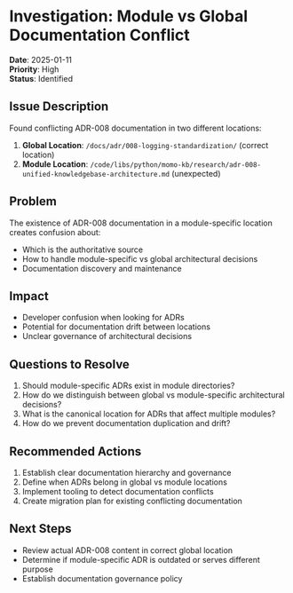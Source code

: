 # Investigation: Module vs Global Documentation Conflict

**Date**: 2025-01-11  
**Priority**: High  
**Status**: Identified

## Issue Description

Found conflicting ADR-008 documentation in two different locations:

1. **Global Location**: `/docs/adr/008-logging-standardization/` (correct location)
2. **Module Location**: `/code/libs/python/momo-kb/research/adr-008-unified-knowledgebase-architecture.md` (unexpected)

## Problem

The existence of ADR-008 documentation in a module-specific location creates confusion about:
- Which is the authoritative source
- How to handle module-specific vs global architectural decisions
- Documentation discovery and maintenance

## Impact

- Developer confusion when looking for ADRs
- Potential for documentation drift between locations
- Unclear governance of architectural decisions

## Questions to Resolve

1. Should module-specific ADRs exist in module directories?
2. How do we distinguish between global vs module-specific architectural decisions?
3. What is the canonical location for ADRs that affect multiple modules?
4. How do we prevent documentation duplication and drift?

## Recommended Actions

1. Establish clear documentation hierarchy and governance
2. Define when ADRs belong in global vs module locations
3. Implement tooling to detect documentation conflicts
4. Create migration plan for existing conflicting documentation

## Next Steps

- Review actual ADR-008 content in correct global location
- Determine if module-specific ADR is outdated or serves different purpose
- Establish documentation governance policy